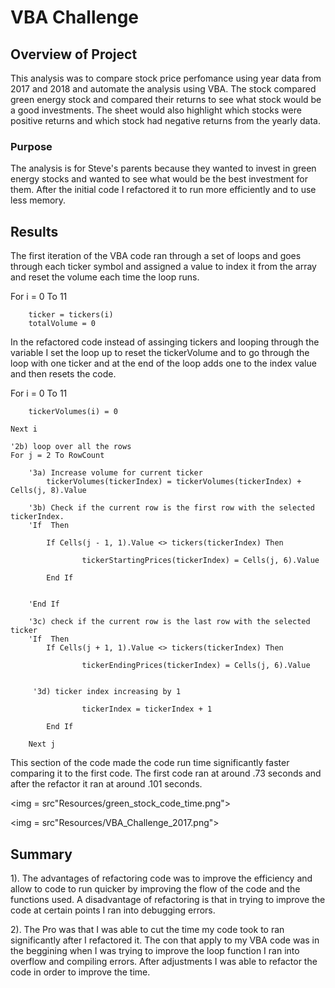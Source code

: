 # VBA Challenge

## Overview of Project
This analysis was to compare stock price perfomance using year data from 2017 and 2018 and automate the analysis using VBA. The stock compared green energy stock and compared their returns to see what stock would be  a good investments. The sheet would also highlight which stocks were positive returns and which stock had negative returns from the yearly data.

### Purpose
The analysis is for Steve's parents because they wanted to invest in green energy stocks and wanted to see what would be the best investment for them. After the initial code I refactored it to run more efficiently and to use less memory. 

## Results
The first iteration of the VBA code ran through a set of loops and goes through each ticker symbol and assigned a value to index it from the array and reset the volume each time the loop runs. 

   For i = 0 To 11
        
        ticker = tickers(i)
        totalVolume = 0

In the refactored code instead of assinging tickers and looping through the variable I set the loop up to reset the tickerVolume and to go through the loop with one ticker and at the end of the loop adds one to the index value and then resets the code.

For i = 0 To 11
    
        tickerVolumes(i) = 0
        
    Next i
    
    '2b) loop over all the rows
    For j = 2 To RowCount
    
        '3a) Increase volume for current ticker
            tickerVolumes(tickerIndex) = tickerVolumes(tickerIndex) + Cells(j, 8).Value
        
        '3b) Check if the current row is the first row with the selected tickerIndex.
        'If  Then
            
            If Cells(j - 1, 1).Value <> tickers(tickerIndex) Then
                    
                    tickerStartingPrices(tickerIndex) = Cells(j, 6).Value
            
            End If
            
            
        'End If
        
        '3c) check if the current row is the last row with the selected ticker
        'If  Then
            If Cells(j + 1, 1).Value <> tickers(tickerIndex) Then
                
                    tickerEndingPrices(tickerIndex) = Cells(j, 6).Value
         
         
         '3d) ticker index increasing by 1
         
                    tickerIndex = tickerIndex + 1
            
            End If

        Next j

This section of the code made the code run time significantly faster comparing it to the first code. The first code ran at around .73 seconds and after the refactor it ran at around .101 seconds.


<img = src"Resources/green_stock_code_time.png">

<img = src"Resources/VBA_Challenge_2017.png">

## Summary
 1). The advantages of refactoring code was to improve the efficiency and allow to code to run quicker by improving the flow of the code and the functions used. A disadvantage of refactoring is that in trying to improve the code at certain points I ran into debugging errors. 

 2). The Pro was that I was able to cut the time my code took to ran significantly after I refactored it. The con that apply to my VBA code was in the beggining when I was trying to improve the loop function I ran into overflow and compiling errors. After adjustments I was able to refactor the code in order to improve the time. 

